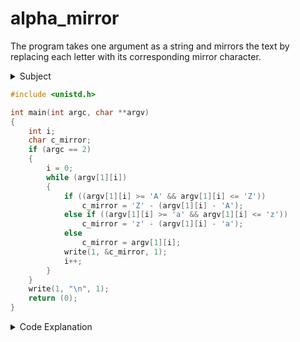 # alpha_mirror

The program takes one argument as a string and mirrors the text by replacing each letter with its corresponding mirror character.

<details>
<summary>Subject</summary>

### Subject

     Assignment name    : alpha_mirror
     Expected files     : alpha_mirror.c
     Allowed functions  : write
     --------------------------------------------------------------------------------

     Write a program called alpha_mirror that takes a string and displays this string
     after replacing each alphabetical character by the opposite alphabetical
     character, followed by a newline.

     'a' becomes 'z', 'Z' becomes 'A'
     'd' becomes 'w', 'M' becomes 'N'

     and so on.

     Case is not changed.

     If the number of arguments is not 1, display only a newline.

     Examples:

     $>./alpha_mirror "abc"
     zyx
     $>./alpha_mirror "My horse is Amazing." | cat -e
     Nb slihv rh Znzarmt.$
     $>./alpha_mirror | cat -e
     $
     $>

</details>

```c showLineNumbers
#include <unistd.h>

int main(int argc, char **argv)
{
    int i;
    char c_mirror;
    if (argc == 2)
    {
        i = 0;
        while (argv[1][i])
        {
            if ((argv[1][i] >= 'A' && argv[1][i] <= 'Z'))
                c_mirror = 'Z' - (argv[1][i] - 'A');
            else if ((argv[1][i] >= 'a' && argv[1][i] <= 'z'))
                c_mirror = 'z' - (argv[1][i] - 'a');
            else
                c_mirror = argv[1][i];
            write(1, &c_mirror, 1);
            i++;
        }
    }
    write(1, "\n", 1);
    return (0);
}
```

<details>
<summary>Code Explanation</summary>

### Key Concepts

- **Command-line arguments:** The program uses the `argc` and `argv` parameters of the main function to access the command-line arguments. `argc` represents the number of arguments passed, and `argv` is an array of strings containing the arguments.

- **ASCII values:** The program utilizes the ASCII values of characters to determine their mirror images. The ASCII values of uppercase letters range from 65 ('A') to 90 ('Z'), and the ASCII values of lowercase letters range from 97 ('a') to 122 ('z').

- **Symmetric mirror image:** The mirror image of a letter is determined by subtracting its ASCII value from the corresponding mirror image's ASCII value.

### Code Structure

- **line 7:** Inside the main function, the program checks if exactly one command-line argument is provided (`argc == 2`). If not, the program skips the mirroring process and directly prints a newline character (`\n`) to the standard output.

- **line 9:** If a single command-line argument is provided, the program proceeds to mirror the text. It initializes a variable `i` to 0 and enters a while loop that iterates until the end of the input string (`argv[1][i]`).

- **line 12:** Within the loop, the program checks if the current character is an uppercase letter (`argv[1][i] >= 'A' && argv[1][i] <= 'Z'`). If true, it calculates the mirror image by subtracting the ASCII value of the letter from the ASCII value of `'Z'`. The result is stored in the variable `c_mirror`.

- **line 14:** If the current character is a lowercase letter (`argv[1][i] >= 'a' && argv[1][i] <= 'z'`), the program calculates the mirror image by subtracting the ASCII value of the letter from the ASCII value of `'z'`. Again, the result is stored in `c_mirror`.

- **line 16:** If the current character is neither an uppercase nor a lowercase letter, it is considered a non-alphabetic character, and the program assigns the current character as the mirror image (`c_mirror = argv[1][i]`).

- **line 18:** After calculating the mirror image, the program writes the mirrored character to the standard output using the write function. The loop then increments the value of i to move to the next character in the input string.

- **line 22:** Once the loop finishes, the program writes a newline character (`\n`) to the standard output to separate the mirrored text from the command prompt.

</details>
